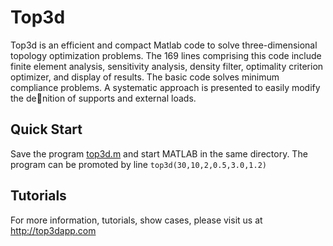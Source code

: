 # Top3d
Top3d is an efficient and compact Matlab code to solve three-dimensional topology optimization problems. The 169 lines comprising this code include finite element analysis, sensitivity analysis, density filter, optimality criterion optimizer, and display of results. The basic code solves minimum compliance problems. A systematic approach is presented to easily modify the denition of supports and external loads.

## Quick Start
Save the program [top3d.m](top3d.m) and start MATLAB in the same directory. The program can be promoted by line
`top3d(30,10,2,0.5,3.0,1.2)`

## Tutorials
For more information, tutorials, show cases, please visit us at http://top3dapp.com
